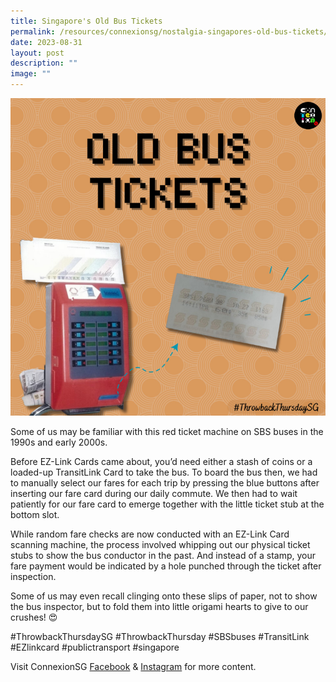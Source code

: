 ```yaml
---
title: Singapore's Old Bus Tickets
permalink: /resources/connexionsg/nostalgia-singapores-old-bus-tickets/
date: 2023-08-31
layout: post
description: ""
image: ""
---
```

![](/images/connexionsg/2023/old%20bus%20tic.PNG)


Some of us may be familiar with this red ticket machine on SBS buses in the 1990s and early 2000s.

Before EZ-Link Cards came about, you’d need either a stash of coins or a loaded-up TransitLink Card to take the bus. To board the bus then, we had to manually select our fares for each trip by pressing the blue buttons after inserting our fare card during our daily commute. We then had to wait patiently for our fare card to emerge together with the little ticket stub at the bottom slot.

While random fare checks are now conducted with an EZ-Link Card scanning machine, the process involved whipping out our physical ticket stubs to show the bus conductor in the past. And instead of a stamp, your fare payment would be indicated by a hole punched through the ticket after inspection.

Some of us may even recall clinging onto these slips of paper, not to show the bus inspector, but to fold them into little origami hearts to give to our crushes! 😍

#ThrowbackThursdaySG #ThrowbackThursday #SBSbuses #TransitLink #EZlinkcard #publictransport #singapore


Visit ConnexionSG <a target="_blank" href="https://www.facebook.com/ConnexionSG">Facebook</a> &amp; <a target="_blank" href="https://www.instagram.com/connexionsg/">Instagram</a> for more content.